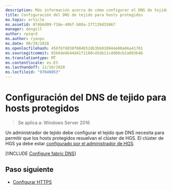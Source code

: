 ```yaml
---
description: Más información acerca de cómo configurar el DNS de tejido para hosts protegidos
title: Configuración del DNS de tejido para hosts protegidos
ms.topic: article
ms.assetid: 074b6d09-f16e-49bf-b88a-377139d35067
manager: dongill
author: rpsqrd
ms.author: ryanpu
ms.date: 08/29/2018
ms.openlocfilehash: 45076f8838f084b52db3bb818044e80a66a41701
ms.sourcegitcommit: 65b6de6b44d41f1180c45db11cdd60cb2a093b46
ms.translationtype: MT
ms.contentlocale: es-ES
ms.lasthandoff: 12/10/2020
ms.locfileid: "97049853"
---
```

# <a name="configure-the-fabric-dns-for-guarded-hosts"></a>Configuración del DNS de tejido para hosts protegidos

>Se aplica a: Windows Server 2016

Un administrador de tejido debe configurar el tejido que DNS necesita para permitir que los hosts protegidos resuelvan el clúster de HGS.
El clúster de HGS ya debe estar [configurado por el administrador de HGS](/WindowsServerDocs/virtualization/guarded-fabric-shielded-vm/guarded-fabric-setting-up-the-host-guardian-service-hgs.md).

[!INCLUDE [Configure fabric DNS](../../../includes/guarded-fabric-configure-fabric-dns.md)]


## <a name="next-step"></a>Paso siguiente

- [Configurar HTTPS](guarded-fabric-configure-hgs-https.md)
